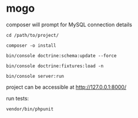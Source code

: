 mogo
====

composer will prompt for MySQL connection details

`cd /path/to/project/`

`composer -o install`

`bin/console doctrine:schema:update --force`

`bin/console doctrine:fixtures:load -n`

`bin/console server:run`

project can be accessible at http://127.0.0.1:8000/

run tests:

`vendor/bin/phpunit`
